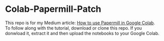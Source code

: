 # Colab-Papermill-Patch
This repo is for my Medium article: [How to use Papermill in Google Colab](https://medium.com/@ryanwalden/how-to-use-papermill-in-google-colab-9f83df1dcb70). To follow along with the tutorial, download or clone this repo. If you donwload it, extract it and then upload the notebooks to your Google Colab.
